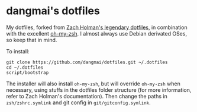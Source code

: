 # dangmai's dotfiles

My dotfiles, forked from [Zach Holman's legendary dotfiles][], in combination with
the excellent [oh-my-zsh][]. I almost always use Debian derivated OSes, so keep
that in mind.

To install:
```
git clone https://github.com/dangmai/dotfiles.git ~/.dotfiles
cd ~/.dotfiles
script/bootstrap
```

The installer will also install `oh-my-zsh`, but will override `oh-my-zsh` when
necessary, using stuffs in the dotfiles folder structure (for more information,
refer to Zach Holman's documentation). Then change the paths in
`zsh/zshrc.symlink` and git config in `git/gitconfig.symlink`.

[Zach Holman's legendary dotfiles]: https://github.com/holman/dotfiles
[oh-my-zsh]: https://github.com/robbyrussell/oh-my-zsh